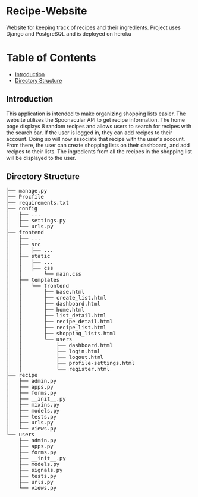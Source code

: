 # Recipe-Website
Website for keeping track of recipes and their ingredients. Project uses Django and PostgreSQL and is deployed on heroku

Table of Contents
=================

   * [Introduction](#introduction)
   * [Directory Structure](#directory-structure)

## Introduction
This application is intended to make organizing shopping lists easier. The website utilizes the Spoonacular API to get recipe information. 
The home page displays 8 random recipes and allows users to search for recipes with the search bar. If the user is logged in, they can add recipes to their account.
Doing so will now associate that recipe with the user's account. From there, the user can create shopping lists on their dashboard, and add recipes to their lists.
The ingredients from all the recipes in the shopping list will be displayed to the user.

## Directory Structure
<pre>
├── manage.py
├── Procfile
├── requirements.txt
├── config
│   ├── ...
│   ├── settings.py
│   └── urls.py
├── frontend
│   ├── ...
│   ├── src
│   │   ├── ...
│   ├── static
│   │   ├── ...
│   │   ├── css
│   │       └── main.css
│   ├── templates
│   │   └── frontend
│   │       ├── base.html
│   │       ├── create_list.html
│   │       ├── dashboard.html
│   │       ├── home.html
│   │       ├── list_detail.html
│   │       ├── recipe_detail.html
│   │       ├── recipe_list.html
│   │       ├── shopping_lists.html
│   │       └── users
│   │           ├── dashboard.html
│   │           ├── login.html
│   │           ├── logout.html
│   │           ├── profile-settings.html
│   │           └── register.html
├── recipe
│   ├── admin.py
│   ├── apps.py
│   ├── forms.py
│   ├── __init__.py
│   ├── mixins.py
│   ├── models.py
│   ├── tests.py
│   ├── urls.py
│   └── views.py
└── users
    ├── admin.py
    ├── apps.py
    ├── forms.py
    ├── __init__.py
    ├── models.py
    ├── signals.py
    ├── tests.py
    ├── urls.py
    └── views.py
</pre>
